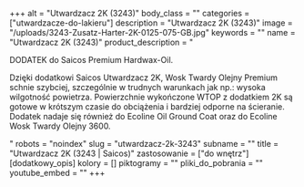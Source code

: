 +++
alt = "Utwardzacz 2K (3243)"
body_class = ""
categories = ["utwardzacze-do-lakieru"]
description = "Utwardzacz 2K (3243)"
image = "/uploads/3243-Zusatz-Harter-2K-0125-075-GB.jpg"
keywords = ""
name = "Utwardzacz 2K (3243)"
product_description = "<p>DODATEK do Saicos Premium Hardwax-Oil.</p><p>Dzięki dodatkowi Saicos Utwardzacz 2K, Wosk Twardy Olejny Premium schnie szybciej, szczególnie w trudnych warunkach jak np.: wysoka wilgotność powietrza. Powierzchnie wykończone WTOP z dodatkiem 2K są gotowe w krótszym czasie do obciążenia i bardziej odporne na ścieranie.<br /> Dodatek nadaje się również do Ecoline Oil Ground Coat oraz do Ecoline Wosk Twardy Olejny 3600.</p>"
robots = "noindex"
slug = "utwardzacz-2k-3243"
subname = ""
title = "Utwardzacz 2K (3243 | Saicos)"
zastosowanie = ["do wnętrz"]
[dodatkowy_opis]
kolory = []
piktogramy = ""
pliki_do_pobrania = ""
youtube_embed = ""
+++
